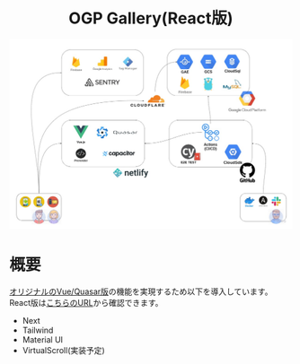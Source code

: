 <h1 align="center">OGP Gallery(React版)</h1>
<p align="center"><img src="https://github.com/go-u/ogp-index/blob/master/docs/systems.jpg" alt="Systems"></p>

# 概要
[オリジナルのVue/Quasar版](https://github.com/go-u/ogp-front)の機能を実現するため以下を導入しています。  
React版は[こちらのURL](https://react.ogp-gal.com/)から確認できます。
- Next
- Tailwind
- Material UI
- VirtualScroll(実装予定)
